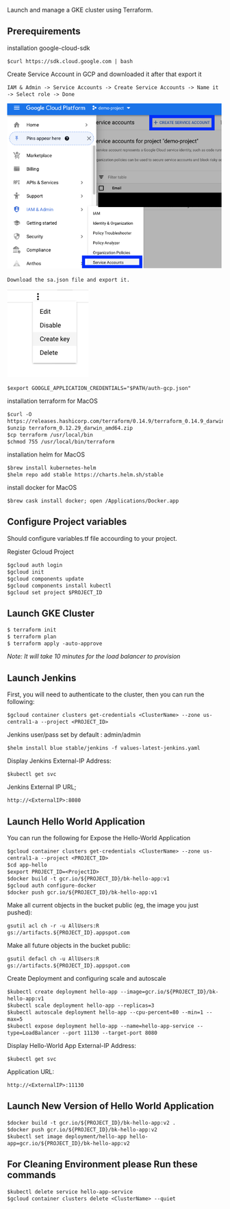Launch and manage a GKE cluster using Terraform.
## Prerequirements

installation google-cloud-sdk
```
$curl https://sdk.cloud.google.com | bash
```
Create Service Account in GCP and downloaded it after that export it

```
IAM & Admin -> Service Accounts -> Create Service Accounts -> Name it -> Select role -> Done

```
![alt text](https://github.com/burcinkaplan/hello-app-with-docker/blob/master/SA.png)

```
Download the sa.json file and export it.
```
![alt text](https://github.com/burcinkaplan/hello-app-with-docker/blob/master/SA-json-install.png)

```
$export GOOGLE_APPLICATION_CREDENTIALS="$PATH/auth-gcp.json"
```
installation terraform for MacOS
```
$curl -O https://releases.hashicorp.com/terraform/0.14.9/terraform_0.14.9_darwin_amd64.zip
$unzip terraform_0.12.29_darwin_amd64.zip
$cp terraform /usr/local/bin
$chmod 755 /usr/local/bin/terraform
```
installation helm for MacOS
```
$brew install kubernetes-helm
$helm repo add stable https://charts.helm.sh/stable
```
install docker for MacOS
```
$brew cask install docker; open /Applications/Docker.app
```

## Configure Project variables
Should configure variables.tf file accourding to your project.

Register Gcloud Project
```
$gcloud auth login
$gcloud init
$gcloud components update
$gcloud components install kubectl
$gcloud set project $PROJECT_ID
```
## Launch GKE Cluster
```
$ terraform init
$ terraform plan
$ terraform apply -auto-approve
```
*Note: It will take 10 minutes for the load balancer to provision*

## Launch Jenkins

First, you will need to authenticate to the cluster, then you can run the following:
```
$gcloud container clusters get-credentials <ClusterName> --zone us-central1-a --project <PROJECT_ID>
```
Jenkins user/pass set by default : admin/admin
```
$helm install blue stable/jenkins -f values-latest-jenkins.yaml
```
Display Jenkins External-IP Address:
```
$kubectl get svc
```
Jenkins External IP URL;
```
http://<ExternalIP>:8080
```

## Launch Hello World Application

You can run the following for Expose the Hello-World Application

```
$gcloud container clusters get-credentials <ClusterName> --zone us-central1-a --project <PROJECT_ID>
$cd app-hello
$export PROJECT_ID=<ProjectID>
$docker build -t gcr.io/${PROJECT_ID}/bk-hello-app:v1 
$gcloud auth configure-docker
$docker push gcr.io/${PROJECT_ID}/bk-hello-app:v1
```
Make all current objects in the bucket public (eg, the image you just pushed):
```
gsutil acl ch -r -u AllUsers:R gs://artifacts.${PROJECT_ID}.appspot.com
```
Make all future objects in the bucket public:
```
gsutil defacl ch -u AllUsers:R gs://artifacts.${PROJECT_ID}.appspot.com
```


Create Deployment and configuring scale and autoscale
```
$kubectl create deployment hello-app --image=gcr.io/${PROJECT_ID}/bk-hello-app:v1
$kubectl scale deployment hello-app --replicas=3
$kubectl autoscale deployment hello-app --cpu-percent=80 --min=1 --max=5
$kubectl expose deployment hello-app --name=hello-app-service --type=LoadBalancer --port 11130 --target-port 8080
```
Display Hello-World App External-IP Address:
```
$kubectl get svc
```
Application URL:
```
http://<ExternalIP>:11130
```

## Launch New Version of Hello World Application
```
$docker build -t gcr.io/${PROJECT_ID}/bk-hello-app:v2 .
$docker push gcr.io/${PROJECT_ID}/bk-hello-app:v2
$kubectl set image deployment/hello-app hello-app=gcr.io/${PROJECT_ID}/bk-hello-app:v2
```

## For Cleaning Environment please Run these commands
```
$kubectl delete service hello-app-service
$gcloud container clusters delete <ClusterName> --quiet
```
